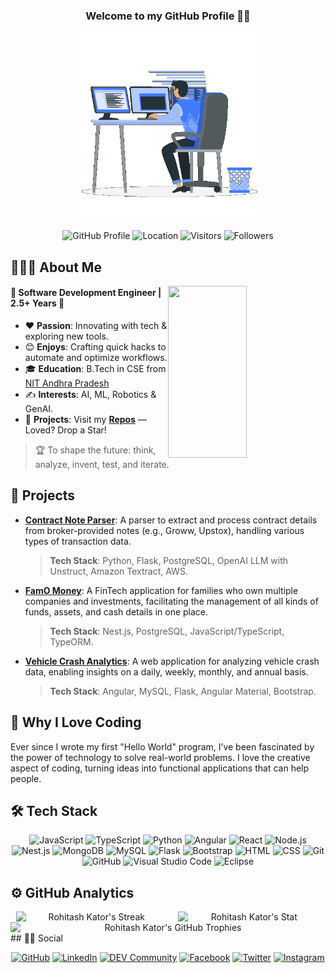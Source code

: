 <div align="center">
    <h3>Welcome to my GitHub Profile 👋🏻</h3>
    <div>
        <img alt="Focused developer working at a multi-monitor setup" height="300" width="auto" src="https://github.com/itsrkator/itsrkator/blob/main/code_in_focus.gif" />
    </div>

![GitHub Profile](https://img.shields.io/badge/@Rohitash%20Kator-purple?logo=github&logoColor=white&style=for-the-badge)
![Location](https://img.shields.io/badge/Location-India-green?style=for-the-badge)
![Visitors](https://komarev.com/ghpvc/?username=itsRkator&label=Visitors&color=0e75b6&style=for-the-badge)
![Followers](https://img.shields.io/github/followers/itsRkator?style=for-the-badge)

</div>

## 👨🏻‍💻 About Me

<img height="275" width="50%" align="right" src="https://github-readme-stats.vercel.app/api/top-langs?username=itsRkator&show_icons=true&theme=algolia&include_all_commits=true&count_private=true"/>

#### 🚀 Software Development Engineer | 2.5+ Years 💼

- ❤️ **Passion**: Innovating with tech & exploring new tools.
- 😊 **Enjoys**: Crafting quick hacks to automate and optimize workflows.
- 🎓 **Education**: B.Tech in CSE from [NIT Andhra Pradesh](https://www.nitandhra.ac.in)
- ✍️ **Interests**: AI, ML, Robotics & GenAI.
- 🌟 **Projects**: Visit my **[Repos](https://github.com/itsRkator?tab=repositories)** — Loved? Drop a Star!

> 🏆 To shape the future: think, analyze, invent, test, and iterate.

## 🌟 Projects

- **[Contract Note Parser](https://github.com/itsRkator/contract-note-parser)**: A parser to extract and process contract details from broker-provided notes (e.g., Groww, Upstox), handling various types of transaction data.

  > **Tech Stack**: Python, Flask, PostgreSQL, OpenAI LLM with Unstruct, Amazon Textract, AWS.

- **[FamO Money](https://github.com/itsRkator/famo-money)**: A FinTech application for families who own multiple companies and investments, facilitating the management of all kinds of funds, assets, and cash details in one place.

  > **Tech Stack**: Nest.js, PostgreSQL, JavaScript/TypeScript, TypeORM.

- **[Vehicle Crash Analytics](https://github.com/itsRkator/vehicle-crash-analytics)**: A web application for analyzing vehicle crash data, enabling insights on a daily, weekly, monthly, and annual basis.
  > **Tech Stack**: Angular, MySQL, Flask, Angular Material, Bootstrap.

## 🎯 Why I Love Coding

Ever since I wrote my first "Hello World" program, I’ve been fascinated by the power of technology to solve real-world problems. I love the creative aspect of coding, turning ideas into functional applications that can help people.

## 🛠 Tech Stack

<div align="center">

![JavaScript](https://img.shields.io/badge/-JavaScript-05122A?style=flat&logo=javascript)
![TypeScript](https://img.shields.io/badge/-TypeScript-05122A?style=flat&logo=typescript)
![Python](https://img.shields.io/badge/-Python-05122A?style=flat&logo=python)
![Angular](https://img.shields.io/badge/-Angular-05122A?style=flat&logo=angular)
![React](https://img.shields.io/badge/-React-05122A?style=flat&logo=react)
![Node.js](https://img.shields.io/badge/-Node.js-05122A?style=flat&logo=node.js)
![Nest.js](https://img.shields.io/badge/-Nest.js-05122A?style=flat&logo=nestjs)
![MongoDB](https://img.shields.io/badge/-MongoDB-05122A?style=flat&logo=mongodb)
![MySQL](https://img.shields.io/badge/-MySQL-05122A?style=flat&logo=mysql)
![Flask](https://img.shields.io/badge/-Flask-05122A?style=flat&logo=flask)
![Bootstrap](https://img.shields.io/badge/-Bootstrap-05122A?style=flat&logo=bootstrap&logoColor=563D7C)
![HTML](https://img.shields.io/badge/-HTML-05122A?style=flat&logo=HTML5)
![CSS](https://img.shields.io/badge/-CSS-05122A?style=flat&logo=CSS3&logoColor=1572B6)
![Git](https://img.shields.io/badge/-Git-05122A?style=flat&logo=git)
![GitHub](https://img.shields.io/badge/-GitHub-05122A?style=flat&logo=github)
![Visual Studio Code](https://img.shields.io/badge/-Visual%20Studio%20Code-05122A?style=flat&logo=visual-studio-code&logoColor=007ACC)
![Eclipse](https://img.shields.io/badge/-Eclipse-05122A?style=flat&logo=eclipse-ide&logoColor=2C2255)

</div>

## ⚙️ GitHub Analytics

<div align="center" style="display: flex; flex-wrap: wrap; justify-content: space-around; align-items: center;">
    <img width="48%" src="https://streak-stats.demolab.com?user=itsRkator&theme=algolia&hide_border=false" alt="Rohitash Kator's Streak" />
    <img width="45%" src="https://github-readme-stats.vercel.app/api?username=itsRkator&show_icons=true&theme=algolia&count_private=true" alt="Rohitash Kator's Stat" />
    <img align="center" width="100%" src="https://github-profile-trophy.vercel.app/?username=itsRkator&theme=algolia&row=1&column=7" alt="Rohitash Kator's GitHub Trophies" />

<!-- ![Rohitash Kator's Streak](https://streak-stats.demolab.com?user=itsRkator&theme=algolia&hide_border=false)
![Rohitash Kator's Stats](https://github-readme-stats.vercel.app/api?username=itsRkator&show_icons=true&theme=algolia&count_private=true)
![Rohitash Kator's GitHub Trophies](https://github-profile-trophy.vercel.app/?username=itsRkator&theme=algolia&row=1&column=7) -->

</div>
## 🤝🏻 Social

<div align="center">

[![GitHub](https://img.shields.io/badge/github-itsRkator-30363d?style=flat&logo=github)](https://www.github.com/itsRkator)
[![LinkedIn](https://img.shields.io/badge/linkedin-itsRkator-007bb5?style=flat&logo=linkedin)](https://www.linkedin.com/in/itsRkator)
[![DEV Community](https://img.shields.io/badge/dev-itsRkator-000000?style=flat&logo=dev.to)](https://dev.to/itsrkator)
[![Facebook](https://img.shields.io/badge/facebook-itsRkator-1877f2?style=flat&logo=facebook)](https://facebook.com/itsRkator)
[![Twitter](https://img.shields.io/badge/twitter-itsRkator-1da1f2?style=flat&logo=twitter)](https://twitter.com/itsRkator)
[![Instagram](https://img.shields.io/badge/instagram-itsRkator-ff105d?style=flat&logo=instagram)](https://instagram.com/itsRkator)

</div>
